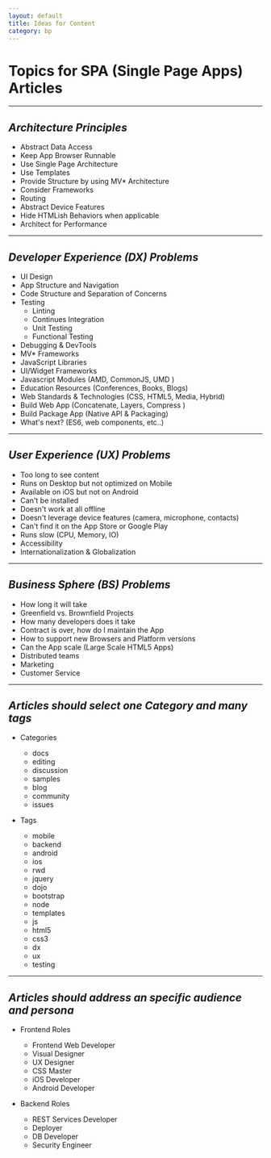 ```yaml
---
layout: default
title: Ideas for Content
category: bp
---
```


# Topics for SPA (Single Page Apps) Articles
---
## <i class="icon-puzzle-piece icon-2x">  Architecture Principles</i>
- Abstract Data Access
- Keep App Browser Runnable
- Use Single Page Architecture
- Use Templates
- Provide Structure by using MV* Architecture
- Consider Frameworks
- Routing
- Abstract Device Features
- Hide HTMLish Behaviors when applicable
- Architect for Performance

---
## <i class="icon-cogs icon-2x">  Developer Experience (DX) Problems</i>
- UI Design
- App Structure and Navigation
- Code Structure and Separation of Concerns
- Testing
    - Linting
    - Continues Integration
    - Unit Testing
    - Functional Testing
- Debugging & DevTools
- MV* Frameworks
- JavaScript Libraries
- UI/Widget Frameworks
- Javascript Modules (AMD, CommonJS, UMD )
- Education Resources (Conferences, Books, Blogs)
- Web Standards & Technologies (CSS, HTML5, Media, Hybrid)
- Build Web App (Concatenate, Layers, Compress )
- Build Package App (Native API & Packaging)
- What's next? (ES6, web components, etc..)

---
## <i class="icon-globe icon-2x">  User Experience (UX) Problems</i>
- Too long to see content
- Runs on Desktop but not optimized on Mobile
- Available on iOS but not on Android
- Can't be installed
- Doesn't work at all offline
- Doesn't leverage device features (camera, microphone, contacts)
- Can't find it on the App Store or Google Play
- Runs slow (CPU, Memory, IO)
- Accessibility
- Internationalization & Globalization

---
## <i class="icon-bar-chart icon-2x">  Business Sphere (BS) Problems</i>
- How long it will take
- Greenfield vs. Brownfield Projects
- How many developers does it take
- Contract is over, how do I maintain the App
- How to support new Browsers and Platform versions
- Can the App scale (Large Scale HTML5 Apps)
- Distributed teams
- Marketing
- Customer Service

---

## <i class="icon-folder-open icon-2x">  Articles should select one Category and many tags</i>

- Categories
	- docs
	- editing
	- discussion
	- samples
	- blog
	- community
	- issues

- Tags
	- mobile
	- backend
	- android
	- ios
	- rwd
	- jquery
	- dojo
	- bootstrap
	- node
	- templates
	- js
	- html5
	- css3
	- dx
	- ux
	- testing

---

## <i class="icon-user icon-2x">  Articles should address an specific audience and persona</i>

- Frontend Roles
	- Frontend Web Developer
	- Visual Designer
	- UX Designer
	- CSS Master
	- iOS Developer
	- Android Developer

- Backend Roles
	- REST Services Developer
	- Deployer
	- DB Developer
	- Security Engineer

